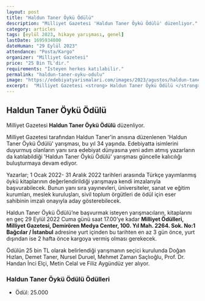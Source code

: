 ```yaml
---
layout: post
title: "Haldun Taner Öykü Ödülü"
description: "Milliyet Gazetesi 'Haldun Taner Öykü Ödülü' düzenliyor."
category: articles
tags: [eylül 2023, hikaye yarışması, genel]
lastDate: 1695934800
dateHuman: "29 Eylül 2023"
attendance: "Posta/Kargo"
organizer: "Milliyet Gazetesi"
price: "25 Bin TL'dir."
requirements: "İsteyen herkes katılabilir."
permalink: "haldun-taner-oyku-odulu"
image: "https://edebiyatyarismalari.com/images/2023/agustos/haldun-taner-oyku-odulu.jpg"
excerpt:  "Milliyet Gazetesi <strong> Haldun Taner Öykü Ödülü </strong> düzenliyor."
---
```


## Haldun Taner Öykü Ödülü
Milliyet Gazetesi **Haldun Taner Öykü Ödülü** düzenliyor.  

Milliyet Gazetesi tarafından Haldun Taner'in anısına düzenlenen 'Haldun Taner Öykü Ödülü' yarışması, bu yıl 34 yaşında. Edebiyatta isimlerini duyurmuş olanların yanı sıra edebiyat dünyasına yeni adım atmış yazarların da katılabildiği 'Haldun Taner Öykü Ödülü' yarışması güncelle kalıcılığı buluşturmaya devam ediyor.   

Yazarlar; 1 Ocak 2022- 31 Aralık 2022 tarihleri arasında Türkçe yayımlanmış öykü kitaplarının değerlendirildiği yarışmaya kendi imzalarıyla başvurabilecek. Bunun yanı sıra yayınevleri, üniversiteler, sanat ve eğitim kurumları, meslek kuruluşları, sivil toplum örgütleri de ödül için eser sahibinin imzalı onayıyla aday gösterebilecek.

Haldun Taner Öykü Ödülü’ne başvurmak isteyen yarışmacıların, kitaplarını en geç 29 Eylül 2022 Cuma günü saat 17.00’ye kadar **Milliyet Ödülleri, Milliyet Gazetesi, Demirören Medya Center, 100. Yıl Mah. 2264. Sok. No:1 Bağcılar / İstanbul** adresine yurt içinden bu tarihten en az 3 gün önce, yurt dışından ise 2 hafta önce kargoya vermiş olması gerekecek.   

Ödülün 25 bin TL olarak belirlendiği yarışmanın seçici kurulunda Doğan Hızlan, Demet Taner, Nursel Duruel, Mehmet Zaman Saçlıoğlu, Prof. Dr. Handan İnci Elçi, Metin Celal ve Filiz Aygündüz yer alıyor.


### Haldun Taner Öykü Ödülü Ödülleri
- Ödül: 25.000